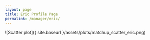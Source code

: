 ```yaml
---
layout: page
title: Eric Profile Page
permalink: /manager/eric/
---
```


![Scatter plot]({ site.baseurl }/assets/plots/matchup_scatter_eric.png)
